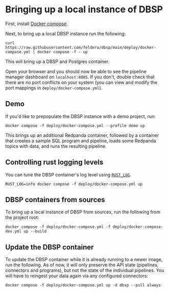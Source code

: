 Bringing up a local instance of DBSP
===================================

First, install [Docker compose](https://docs.docker.com/compose/install/).

Next, to bring up a local DBSP instance run the following:

```
curl https://raw.githubusercontent.com/feldera/dbsp/main/deploy/docker-compose.yml | docker compose -f - up
```

This will bring up a DBSP and Postgres container.

Open your browser and you should now be able to see the pipeline manager
dashboard on `localhost:8085`. If you don't, double check that there are no
port conflicts on your system (you can view and modify the port mappings in
`deploy/docker-compose.yml`).

## Demo

If you'd like to prepopulate the DBSP instance with a demo project, run:

```
docker compose -f deploy/docker-compose.yml --profile demo up
```

This brings up an additional Redpanda container, followed by a container that
creates a sample SQL program and pipeline, loads some Redpanda topics with
data, and runs the resulting pipeline.

## Controlling rust logging levels

You can tune the DBSP container's log level using [`RUST_LOG`](https://docs.rs/env_logger/0.10.0/env_logger/).

```
RUST_LOG=info docker compose -f deploy/docker-compose.yml up
```

## DBSP containers from sources

To bring up a local instance of DBSP from sources, run the following from the
project root:

```
docker compose -f deploy/docker-compose.yml -f deploy/docker-compose-dev.yml up --build
```

## Update the DBSP container

To update the DBSP container while it is already running to a newer image, run
the following. As of now, it will only preserve the API state (pipelines,
connectors and programs), but not the state of the individual pipelines. You
will have to reingest your data again via any configured connectors:

```
docker compose -f deploy/docker-compose.yml up -d dbsp --pull always
```